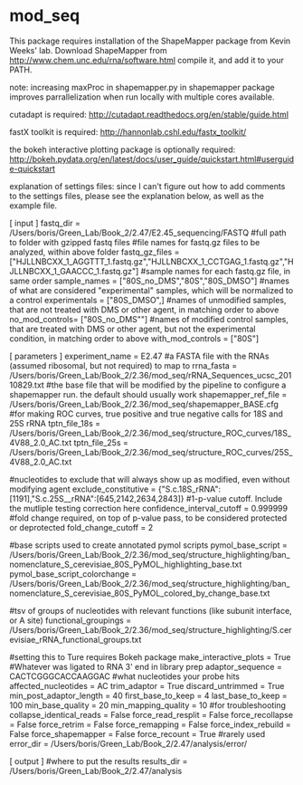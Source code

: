 # mod_seq
This package requires installation of the ShapeMapper package from Kevin Weeks' lab.
Download ShapeMapper from http://www.chem.unc.edu/rna/software.html compile it, and add it to your PATH.

note: increasing maxProc in shapemapper.py in shapemapper package improves parrallelization when run locally with multiple
cores available.

cutadapt is required: http://cutadapt.readthedocs.org/en/stable/guide.html

fastX toolkit is required: http://hannonlab.cshl.edu/fastx_toolkit/

the bokeh interactive plotting package is optionally required:
http://bokeh.pydata.org/en/latest/docs/user_guide/quickstart.html#userguide-quickstart


explanation of settings files:
since I can't figure out how to add comments to the settings files, please see the explanation below, as well as the example file.


[ input ]
fastq_dir = /Users/boris/Green_Lab/Book_2/2.47/E2.45_sequencing/FASTQ #full path to folder with gzipped fastq files
#file names for fastq.gz files to be analyzed, within above folder
fastq_gz_files = ["HJLLNBCXX_1_AGGTTT_1.fastq.gz","HJLLNBCXX_1_CCTGAG_1.fastq.gz","HJLLNBCXX_1_GAACCC_1.fastq.gz"]
#sample names for each fastq.gz file, in same order
sample_names = ["80S_no_DMS","80S","80S_DMSO"]
#names of what are considered "experimental" samples, which will be normalized to a control
experimentals = ["80S_DMSO",]
#names of unmodified samples, that are not treated with DMS or other agent, in matching order to above
no_mod_controls= ["80S_no_DMS""]
#names of modified control samples, that are treated with DMS or other agent, but not the experimental condition, in matching order to above
with_mod_controls  = ["80S"]

[ parameters ]
experiment_name = E2.47
#a FASTA file with the RNAs (assumed ribosomal, but not required) to map to
rrna_fasta = /Users/boris/Green_Lab/Book_2/2.36/mod_seq/rRNA_Sequences_ucsc_20110829.txt
#the base file that will be modified by the pipeline to configure a shapemapper run. the default should usually work
shapemapper_ref_file = /Users/boris/Green_Lab/Book_2/2.36/mod_seq/shapemapper_BASE.cfg
#for making ROC curves, true positive and true negative calls for 18S and 25S rRNA
tptn_file_18s = /Users/boris/Green_Lab/Book_2/2.36/mod_seq/structure_ROC_curves/18S_4V88_2.0_AC.txt
tptn_file_25s = /Users/boris/Green_Lab/Book_2/2.36/mod_seq/structure_ROC_curves/25S_4V88_2.0_AC.txt

#nucleotides to exclude that will always show up as modified, even without modifying agent
exclude_constitutive = {"S.c.18S_rRNA":[1191],"S.c.25S__rRNA":[645,2142,2634,2843]}
#1-p-value cutoff. Include the mutliple testing correction here
confidence_interval_cutoff = 0.999999
#fold change required, on top of p-value pass, to be considered protected or deprotected
fold_change_cutoff = 2

#base scripts used to create annotated pymol scripts
pymol_base_script = /Users/boris/Green_Lab/Book_2/2.36/mod_seq/structure_highlighting/ban_nomenclature_S_cerevisiae_80S_PyMOL_highlighting_base.txt
pymol_base_script_colorchange = /Users/boris/Green_Lab/Book_2/2.36/mod_seq/structure_highlighting/ban_nomenclature_S_cerevisiae_80S_PyMOL_colored_by_change_base.txt

#tsv of groups of nucleotides with relevant functions (like subunit interface, or A site)
functional_groupings = /Users/boris/Green_Lab/Book_2/2.36/mod_seq/structure_highlighting/S.cerevisiae_rRNA_functional_groups.txt

#setting this to Ture requires Bokeh package
make_interactive_plots = True
#Whatever was ligated to RNA 3' end in library prep
adaptor_sequence = CACTCGGGCACCAAGGAC
#what nucleotides your probe hits
affected_nucleotides = AC
trim_adaptor = True
discard_untrimmed = True
min_post_adaptor_length = 40
first_base_to_keep = 4
last_base_to_keep = 100
min_base_quality = 20
min_mapping_quality = 10
#for troubleshooting
collapse_identical_reads = False
force_read_resplit = False
force_recollapse = False
force_retrim = False
force_remapping = False
force_index_rebuild = False
force_shapemapper = False
force_recount = True
#rarely used
error_dir = /Users/boris/Green_Lab/Book_2/2.47/analysis/error/

[ output ]
#where to put the results
results_dir = /Users/boris/Green_Lab/Book_2/2.47/analysis
